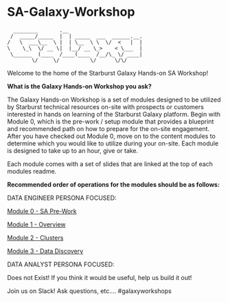 # SA-Galaxy-Workshop


      ________       .__                        
     /  _____/_____  |  | _____  ___  ______.__.
    /   \  ___\__  \ |  | \__  \ \  \/  <   |  |
    \    \_\  \/ __ \|  |__/ __ \_>    < \___  |
     \______  (____  /____(____  /__/\_ \/ ____|
            \/     \/          \/      \/\/     

Welcome to the home of the Starburst Galaxy Hands-on SA Workshop!

**What is the Galaxy Hands-on Workshop you ask?**

The Galaxy Hands-on Workshop is a set of modules designed to be utilized by Starburst technical resources on-site with prospects or customers interested in hands on learning of the Starburst Galaxy platform. Begin with Module 0, which is the pre-work / setup module that provides a blueprint and recommended path on how to prepare for the on-site engagement. After you have checked out Module 0, move on to the content modules to determine which you would like to utilize during your on-site. Each module is designed to take up to an hour, give or take.

Each module comes with a set of slides that are linked at the top of each modules readme.

**Recommended order of operations for the modules should be as follows:**

DATA ENGINEER PERSONA FOCUSED:

[Module 0 - SA Pre-Work](https://github.com/starburstdata/SA-Galaxy-Workshop/tree/main/Module_One-Galaxy-Overview)

[Module 1 - Overview](https://github.com/starburstdata/SA-Galaxy-Workshop/blob/main/Module_One-Galaxy-Overview/readme.md)

[Module 2 - Clusters](https://github.com/starburstdata/SA-Galaxy-Workshop/blob/main/Module_Two_Cluster_Creation_And_Admin/readme.md)

[Module 3 - Data Discovery](https://github.com/starburstdata/SA-Galaxy-Workshop/blob/main/Module_Three_Data_Discovery/README.md)

DATA ANALYST PERSONA FOCUSED:

Does not Exist! If you think it would be useful, help us build it out!

Join us on Slack! Ask questions, etc....
#galaxyworkshops
